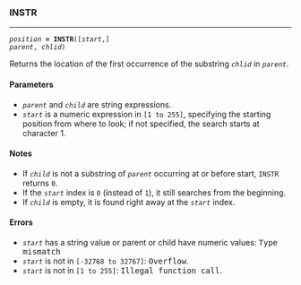 ### INSTR
***
<code><var>position</var> <b>= INSTR</b>([<var>start</var>,] <var>parent</var>, <var>chlid</var>)</code>

Returns the location of the first occurrence of the substring <code><var>chlid</var></code> in <code><var>parent</var></code>.

#### Parameters
* <code><var>parent</var></code> and <code><var>child</var></code> are string expressions.
* <code><var>start</var></code> is a numeric expression in `[1 to 255]`, specifying the starting position
  from where to look; if not specified, the search starts at character 1.

#### Notes
* If <code><var>child</var></code> is not a substring of <code><var>parent</var></code> occurring at or before start, `INSTR` 
  returns `0`.
* If the <code><var>start</var></code> index is `0` (instead of `1`), it still searches from the beginning.
* If <code><var>child</var></code> is empty, it is found right away at the <code><var>start</var></code> index.

#### Errors
* <code><var>start</var></code> has a string value or parent or child have numeric values: <samp>Type mismatch</samp>
* <code><var>start</var></code> is not in `[-32768 to 32767]`: <samp>Overflow</samp>.
* <code><var>start</var></code> is not in `[1 to 255]`: <samp>Illegal function call</samp>.

